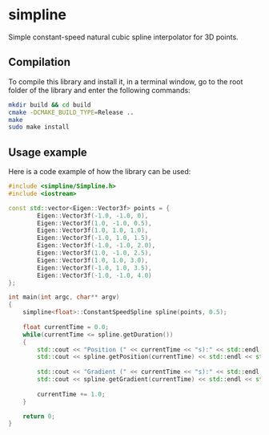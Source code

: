 # simpline
Simple constant-speed natural cubic spline interpolator for 3D points.

## Compilation
To compile this library and install it, in a terminal window, go to the root folder of the library and enter the following commands:
```bash
mkdir build && cd build
cmake -DCMAKE_BUILD_TYPE=Release ..
make
sudo make install
```

## Usage example
Here is a code example of how the library can be used:
```c++
#include <simpline/Simpline.h>
#include <iostream>

const std::vector<Eigen::Vector3f> points = {
		Eigen::Vector3f(-1.0, -1.0, 0),
		Eigen::Vector3f(1.0, -1.0, 0.5),
		Eigen::Vector3f(1.0, 1.0, 1.0),
		Eigen::Vector3f(-1.0, 1.0, 1.5),
		Eigen::Vector3f(-1.0, -1.0, 2.0),
		Eigen::Vector3f(1.0, -1.0, 2.5),
		Eigen::Vector3f(1.0, 1.0, 3.0),
		Eigen::Vector3f(-1.0, 1.0, 3.5),
		Eigen::Vector3f(-1.0, -1.0, 4.0)
};

int main(int argc, char** argv)
{
	simpline<float>::ConstantSpeedSpline spline(points, 0.5);
	
	float currentTime = 0.0;
	while(currentTime <= spline.getDuration())
	{
		std::cout << "Position (" << currentTime << "s):" << std::endl;
		std::cout << spline.getPosition(currentTime) << std::endl << std::endl;
		
		std::cout << "Gradient (" << currentTime << "s):" << std::endl;
		std::cout << spline.getGradient(currentTime) << std::endl << std::endl;
		
		currentTime += 1.0;
	}

	return 0;
}
```
